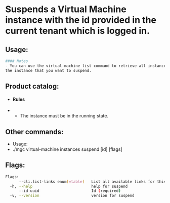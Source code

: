 # Suspends a Virtual Machine instance with the id provided in the current tenant which is logged in.

## Usage:
```bash
#### Notes
- You can use the virtual-machine list command to retrieve all instances, so you can get the id of
the instance that you want to suspend.
```

## Product catalog:
- #### Rules
- - The instance must be in the running state.

## Other commands:
- Usage:
- ./mgc virtual-machine instances suspend [id] [flags]

## Flags:
```bash
Flags:
      --cli.list-links enum[=table]   List all available links for this command (one of "json", "table" or "yaml")
  -h, --help                          help for suspend
      --id uuid                       Id (required)
  -v, --version                       version for suspend
```

